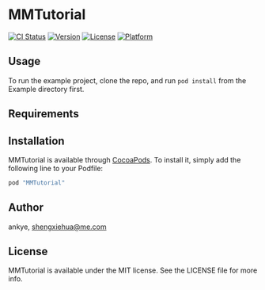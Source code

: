 # MMTutorial

[![CI Status](http://img.shields.io/travis/ankye/MMTutorial.svg?style=flat)](https://travis-ci.org/ankye/MMTutorial)
[![Version](https://img.shields.io/cocoapods/v/MMTutorial.svg?style=flat)](http://cocoapods.org/pods/MMTutorial)
[![License](https://img.shields.io/cocoapods/l/MMTutorial.svg?style=flat)](http://cocoapods.org/pods/MMTutorial)
[![Platform](https://img.shields.io/cocoapods/p/MMTutorial.svg?style=flat)](http://cocoapods.org/pods/MMTutorial)

## Usage

To run the example project, clone the repo, and run `pod install` from the Example directory first.

## Requirements

## Installation

MMTutorial is available through [CocoaPods](http://cocoapods.org). To install
it, simply add the following line to your Podfile:

```ruby
pod "MMTutorial"
```

## Author

ankye, shengxiehua@me.com

## License

MMTutorial is available under the MIT license. See the LICENSE file for more info.
